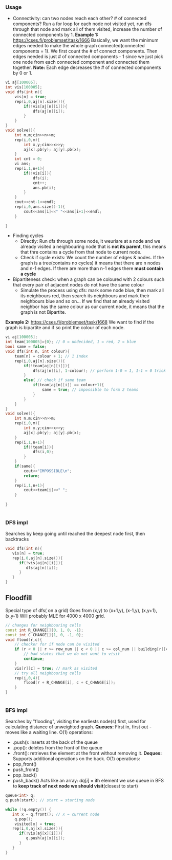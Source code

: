 ### Usage
- Connectivity: can two nodes reach each other? # of connected components?
Run a for loop for each node not visited yet, run dfs through that node and mark all of them visited, increase the number of connected components by 1.
**Example 1:** https://cses.fi/problemset/task/1666
Basically, we want the minimum edges needed to make the whole graph connected(connected components = 1). We first count the # of connect components. Then edges needed is just # of connected components - 1 since we just pick one node from each connected component and connected them together.
**Note:** Each edge decreases the # of connected components by 0 or 1.

```cpp
vi aj[100005];
int vis[100005];
void dfs(int n){
    vis[n] = true;
    rep(i,0,aj[n].size()){
        if(!vis[aj[n][i]]){
            dfs(aj[n][i]);
        }
    }
}
void solve(){
    int n,m;cin>>n>>m;
    rep(i,0,m){
        int x,y;cin>>x>>y;
        aj[x].pb(y); aj[y].pb(x);
    }
    int cnt = 0;
    vi ans;
    rep(i,1,n+1){
        if(!vis[i]){
            dfs(i);
            cnt++;
            ans.pb(i);
        }
    }
    cout<<cnt-1<<endl;
    rep(i,0,ans.size()-1){
        cout<<ans[i]<<" "<<ans[i+1]<<endl;
    }
       
}

```

- Finding cycles
   - Directly: Run dfs through some node, it weuriare at a node and we already visited a neighbouring node that is **not its parent**, this means that thre contains a cycle from that node to current node.
   - Check if cycle exists: We count the number of edges & nodes. If the graph is a tree(contains no cycles) it means that there are n nodes and n-1 edges. If there are more than n-1 edges there **must contain a cycle**
- Bipartiteness check: when a graph can be coloured with 2 colours such that every pair of adjacent nodes do not have the same colour
   - Simulate the process using dfs: mark some node blue, then mark all its neighbours red, then search its neighbours and mark their neighbours blue and so on... If we find that an already visited neighbor has the same colour as our current node, it means that the graph is not Bipartite.

**Example 2:** https://cses.fi/problemset/task/1668
We want to find if the graph is bipartite and if so print the colour of each node.
```cpp
vi aj[100005];
int team[100005]={0}; // 0 = undecided, 1 = red, 2 = blue
bool same = false;
void dfs(int n, int colour){
    team[n] = colour + 1; // 1 index
    rep(i,0,aj[n].size()){
        if(!team[aj[n][i]]){
            dfs(aj[n][i], 1-colour); // perform 1-0 = 1, 1-1 = 0 trick
        }
        else{ // check if same team
            if(team[aj[n][i]] == colour+1){
                same = true; // impossible to form 2 teams
            }
        }
    }
}
void solve(){
    int n,m;cin>>n>>m;
    rep(i,0,m){
        int x,y;cin>>x>>y;
        aj[x].pb(y); aj[y].pb(x);
    }
    rep(i,1,n+1){
        if(!team[i]){
            dfs(i,0);
        }
    }
    if(same){
        cout<<"IMPOSSIBLE\n";
        return;
    }
    rep(i,1,n+1){
        cout<<team[i]<<" ";
    }
       
}
 

```
### DFS impl
Searches by keep going until reached the deepest node first, then backtracks
```cpp
void dfs(int n){
   vis[n] = true;
   rep(i,0,aj[n].size()){
      if(!vis[aj[n][i]]){
         dfs(aj[n][i]);
      }
   }
}
```
## Floodfill
Special type of dfs( on a grid)
Goes from (x,y) to (x+1,y), (x-1,y), (x,y+1), (x,y-1)
Will probably MLE for 4000 x 4000 grid.
```cpp
// changes for neighbouring cells
const int R_CHANGE[]{0, 1, 0, -1};
const int C_CHANGE[]{1, 0, -1, 0};
void flood(r,c){
    // checker for if node can be visited
    if (r < 0 || r >= row_num || c < 0 || c >= col_num || building[r][c] == '#' || visited[r][c]){
        // bad states that we do not want to visit
        continue;
    }
    vis[r][c] = true; // mark as visited
    // try all neighbouring cells
    rep(i,0,4){
        flood(r + R_CHANGE[i], c + C_CHANGE[i]);
    }
}
	
```

### BFS impl
Searches by "flooding", visiting the earliests node(s) first, used for calculating distance of unweighted graph.
**Queues:** First in, first out - moves like a waiting line. O(1) operations:
- .push(): inserts at the back of the queue
- .pop(): deletes from the front of the queue
- .front(): retrieves the element at the front without removing it.
**Deques:** Supports additional operations on the back. O(1) operations:
- pop_front()
- push_front()
- pop_back()
- push_back()
Acts like an array: $dq[i]$ = ith element
we use queue in BFS to **keep track of next node we should visit**(closest to start)
```cpp
queue<int> q;
q.push(start); // start = starting node

while (!q.empty()) {
   int x = q.front(); // x = current node
	q.pop();
	visited[x] = true;
   rep(i,0,aj[x].size()){
      if(!vis[aj[x][i]]){
         q.push(aj[x][i]);
      }
   }
}
```

